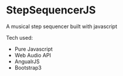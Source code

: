 # StepSequencerJS
A musical step sequencer built with javascript

Tech used:
- Pure Javascript
- Web Audio API
- AngualrJS
- Bootstrap3

